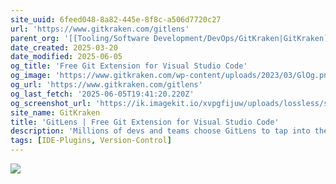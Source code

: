 ```yaml
---
site_uuid: 6feed048-8a82-445e-8f8c-a506d7720c27
url: 'https://www.gitkraken.com/gitlens'
parent_org: '[[Tooling/Software Development/DevOps/GitKraken|GitKraken]]'
date_created: 2025-03-20
date_modified: 2025-06-05
og_title: 'Free Git Extension for Visual Studio Code'
og_image: 'https://www.gitkraken.com/wp-content/uploads/2023/03/GlOg.png'
og_url: 'https://www.gitkraken.com/gitlens'
og_last_fetch: '2025-06-05T19:41:20.220Z'
og_screenshot_url: 'https://ik.imagekit.io/xvpgfijuw/uploads/lossless/screenshots/20250605_Git_Lens_og_screenshot.jpeg'
site_name: GitKraken
title: 'GitLens | Free Git Extension for Visual Studio Code'
description: 'Millions of devs and teams choose GitLens to tap into the full power of Git in VS Code. Install it for free and start a Pro trial to unlock additional GitLens+ features on private repos.'
tags: [IDE-Plugins, Version-Control]
---
```


![](https://i.imgur.com/cWc5fcM.png)